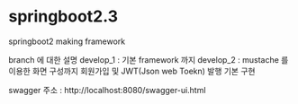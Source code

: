 # springboot2.3
springboot2 making framework

branch 에 대한 설명
develop_1 : 기본 framework 까지
develop_2 : mustache 를 이용한 화면 구성까지
회원가입 및 JWT(Json web Toekn) 발행 기본 구현

swagger 주소 : http://localhost:8080/swagger-ui.html

